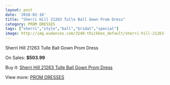 ```yaml
---
layout: post
date: '2018-02-16'
title: "Sherri Hill 21263 Tulle Ball Gown Prom Dress"
category: PROM DRESSES
tags: ["sherri","style","ball","bridal","special"]
image: http://img.eudances.com/3248-thickbox_default/sherri-hill-21263-tulle-ball-gown-prom-dress.jpg
---
```

Sherri Hill 21263 Tulle Ball Gown Prom Dress

On Sales: **$503.99**
<a href="https://www.eudances.com/en/prom-dresses/1113-sherri-hill-21263-tulle-ball-gown-prom-dress.html"><amp-img layout="responsive" width="600" height="600" src="//img.eudances.com/3248-thickbox_default/sherri-hill-21263-tulle-ball-gown-prom-dress.jpg" alt="Sherri Hill 21263 Tulle Ball Gown Prom Dress 0" /></a>
<a href="https://www.eudances.com/en/prom-dresses/1113-sherri-hill-21263-tulle-ball-gown-prom-dress.html"><amp-img layout="responsive" width="600" height="600" src="//img.eudances.com/3252-thickbox_default/sherri-hill-21263-tulle-ball-gown-prom-dress.jpg" alt="Sherri Hill 21263 Tulle Ball Gown Prom Dress 1" /></a>
<a href="https://www.eudances.com/en/prom-dresses/1113-sherri-hill-21263-tulle-ball-gown-prom-dress.html"><amp-img layout="responsive" width="600" height="600" src="//img.eudances.com/3251-thickbox_default/sherri-hill-21263-tulle-ball-gown-prom-dress.jpg" alt="Sherri Hill 21263 Tulle Ball Gown Prom Dress 2" /></a>
<a href="https://www.eudances.com/en/prom-dresses/1113-sherri-hill-21263-tulle-ball-gown-prom-dress.html"><amp-img layout="responsive" width="600" height="600" src="//img.eudances.com/3250-thickbox_default/sherri-hill-21263-tulle-ball-gown-prom-dress.jpg" alt="Sherri Hill 21263 Tulle Ball Gown Prom Dress 3" /></a>
<a href="https://www.eudances.com/en/prom-dresses/1113-sherri-hill-21263-tulle-ball-gown-prom-dress.html"><amp-img layout="responsive" width="600" height="600" src="//img.eudances.com/3249-thickbox_default/sherri-hill-21263-tulle-ball-gown-prom-dress.jpg" alt="Sherri Hill 21263 Tulle Ball Gown Prom Dress 4" /></a>

Buy it: [Sherri Hill 21263 Tulle Ball Gown Prom Dress](https://www.eudances.com/en/prom-dresses/1113-sherri-hill-21263-tulle-ball-gown-prom-dress.html "Sherri Hill 21263 Tulle Ball Gown Prom Dress")

View more: [PROM DRESSES](https://www.eudances.com/en/13-prom-dresses "PROM DRESSES")